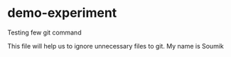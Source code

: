 # demo-experiment
Testing few git command


This file will help us to ignore unnecessary files to git.
My name is Soumik
